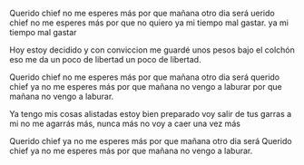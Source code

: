 Querido chief no me esperes más
por que mañana otro dia será
uerido chief no me esperes más
por que no quiero ya mi tiempo mal gastar.
ya mi tiempo mal gastar

Hoy estoy decidido y con conviccion
me guardé unos pesos bajo el colchón
eso me da un poco de libertad
un poco de libertad.

Querido chief no me esperes más
por que mañana otro dia será
querido chief ya no me esperes más
por que mañana no vengo a laburar
por que mañana no vengo a laburar.

Ya tengo mis cosas alistadas
estoy bien preparado
voy salir de tus garras
a mi no me agarrás más, nunca más
no voy a caer una vez más

Querido chief ya no me esperes más
por que mañana otro dia será
Querido chief ya no me esperes más
por que mañana no vengo a laburar.



